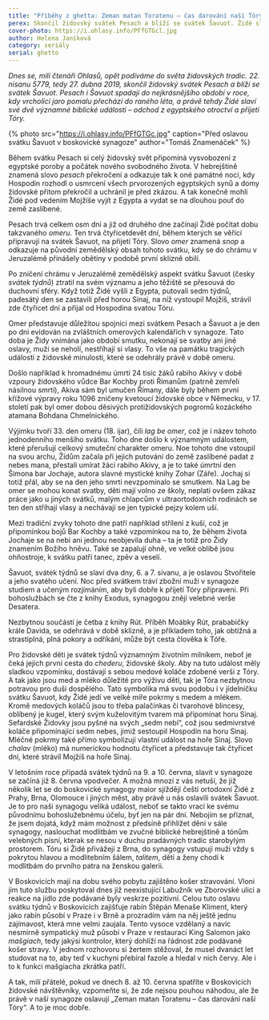 ```yaml
---
title: "Příběhy z ghetta: Zeman matan Toratenu – čas darování naší Tóry"
perex: Skončil židovský svátek Pesach a blíží se svátek Šavuot. Židé slaví dvě významné biblické události – odchod z egyptského otroctví a přijetí Tóry.
cover-photo: https://i.ohlasy.info/PFfGTGcl.jpg
author: Helena Janíková
category: seriály
serial: ghetto
---
```


*Dnes se, milí čtenáři Ohlasů, opět podíváme do světa židovských tradic. 22. nisanu 5779, tedy 27. dubna 2019, skončil židovský svátek Pesach a blíží se svátek Šavuot. Pesach i Šavuot spadají do nejkrásnějšího období v roce, kdy vrcholící jaro pomalu přechází do raného léta, a právě tehdy Židé slaví své dvě významné biblické události – odchod z egyptského otroctví a přijetí Tóry.*

{% photo src="https://i.ohlasy.info/PFfGTGc.jpg" caption="Před oslavou svátku Šavuot v boskovické synagoze" author="Tomáš Znamenáček" %}

Během svátku Pesach si celý židovský svět připomíná vysvobození z egyptské poroby a počátek nového svobodného života. V hebrejštině znamená slovo *pesach* překročení a odkazuje tak k oné památné noci, kdy Hospodin rozhodl o usmrcení všech prvorozených egyptských synů a domy židovské přitom překročil a uchránil je před zkázou. A tak konečně mohli Židé pod vedením Mojžíše vyjít z Egypta a vydat se na dlouhou pouť do země zaslíbené. 

Pesach trvá celkem osm dní a již od druhého dne začínají Židé počítat dobu takzvaného *omeru*. Ten trvá čtyřicetdevět dní, během kterých se věřící připravují na svátek Šavuot, na přijetí Tóry. Slovo *omer* znamená *snop* a odkazuje na původní zemědělský obsah tohoto svátku, kdy se do chrámu v Jeruzalémě přinášely obětiny v podobě první sklizně obilí.

Po zničení chrámu v Jeruzalémě zemědělský aspekt svátku Šavuot (česky *svátek týdnů*) ztratil na svém významu a jeho těžiště se přesouvá do duchovní sféry. Když totiž Židé vyšli z Egypta, putovali sedm týdnů, padesátý den se zastavili před horou Sinaj, na níž vystoupil Mojžíš, strávil zde čtyřicet dní a přijal od Hospodina svatou Tóru. 

Omer představuje důležitou spojnici mezi svátkem Pesach a Šavuot a je den po dni evidován na zvláštních omerových kalendářích v synagoze. Tato doba je Židy vnímána jako období smutku, nekonají se svatby ani jiné oslavy, muži se neholí, nestříhají si vlasy. To vše na památku tragických událostí z židovské minulosti, které se odehrály právě v době omeru. 

Došlo například k hromadnému úmrtí 24 tisíc žáků rabiho Akivy v době vzpoury židovského vůdce Bar Kochby proti Římanům (patrně zemřeli násilnou smrtí), Akiva sám byl umučen Římany, dále byly během první křížové výpravy roku 1096 zničeny kvetoucí židovské obce v Německu, v 17. století pak byl omer dobou děsivých protižidovských pogromů kozáckého atamana Bohdana Chmelnického. 

Výjimku tvoří 33. den omeru (18. ijar), čili *lag be omer*, což je i název tohoto jednodenního menšího svátku. Toho dne došlo k významným událostem, které přerušují celkový smuteční charakter omeru. Noe tohoto dne vstoupil na svou archu, Židům začala při jejich putování do země zaslíbené padat z nebes mana, přestali umírat žáci rabiho Akivy, a je to také úmrtní den Šimona bar Jochaje, autora slavné mystické knihy Zohar (Záře). Jochaj si totiž přál, aby se na den jeho smrti nevzpomínalo se smutkem. Na Lag be omer se mohou konat svatby, děti mají volno ze školy, neplatí ovšem zákaz práce jako u jiných svátků, malým chlapcům v ultraortodoxních rodinách se ten den stříhají vlasy a nechávají se jen typické pejzy kolem uší. 

Mezi tradiční zvyky tohoto dne patří například střílení z kuší, což je připomínkou bojů Bar Kochby a také vzpomínkou na to, že během života Jochaje se na nebi ani jednou neobjevila duha – ta je totiž pro Židy znamením Božího hněvu. Také se zapalují ohně, ve velké oblibě jsou ohňostroje, k svátku patří tanec, zpěv a veselí.

Šavuot, svátek týdnů se slaví dva dny, 6. a 7. sivanu, a je oslavou Stvořitele a jeho svatého učení. Noc před svátkem tráví zbožní muži v synagoze studiem a učeným rozjímáním, aby byli dobře k přijetí Tóry připraveni. Při bohoslužbách se čte z knihy Exodus, synagogou znějí velebné verše Desatera. 

Nezbytnou součástí je četba z knihy Rút. Příběh Moábky Rút, prababičky krále Davida, se odehrává v době sklizně, a je příkladem toho, jak obtížná a strastiplná, plná pokory a odříkání, může být cesta člověka k Tóře. 

Pro židovské děti je svátek týdnů významným životním milníkem, neboť je čeká jejich první cesta do *chederu*, židovské školy. Aby na tuto událost měly sladkou vzpomínku, dostávají s sebou medové koláče zdobené verši z Tóry. A tak jako jsou med a mléko důležité pro výživu dětí, tak je Tóra nezbytnou potravou pro duši dospělého. Tato symbolika má svou podobu i v jídelníčku svátku Šavuot, kdy Židé jedí ve velké míře pokrmy s medem a mlékem. Kromě medových koláčů jsou to třeba palačinkas či tvarohové blincesy, oblíbený je kugel, který svým kuželovitým tvarem má připomínat horu Sinaj. Sefardské Židovky jsou pyšné na svých „sedm nebí“, což jsou sedmivrstvé koláče připomínající sedm nebes, jimiž sestoupil Hospodin na horu Sinaj. Mléčné pokrmy také přímo symbolizují vlastní událost na hoře Sinaj. Slovo *chalav* (mléko) má numerickou hodnotu čtyřicet a představuje tak čtyřicet dní, které strávil Mojžíš na hoře Sinaj. 

V letošním roce připadá svátek týdnů na 9. a 10. června, slavit v synagoze se začíná již 8. června vpodvečer. A možná mnozí z vás netuší, že již několik let se do boskovické synagogy maior sjíždějí čeští ortodoxní Židé z Prahy, Brna, Olomouce i jiných měst, aby právě u nás oslavili svátek Šavuot. Je to pro naši synagogu veliká událost, neboť se takto vrací ke svému původnímu bohoslužebnému účelu, byť jen na pár dní. Nebojím se přiznat, že jsem dojatá, když mám možnost z předsíně přihlížet dění v sále synagogy, naslouchat modlitbám ve zvučné biblické hebrejštině a tónům velebných písní, kterak se nesou v duchu pradávných tradic starobylým prostorem. Tóru si Židé přivážejí z Brna, do synagogy vstupují muži vždy s pokrytou hlavou a modlitebním šálem, *talitem*, děti a ženy chodí k modlitbám do prvního patra na ženskou galerii. 

V Boskovicích mají na dobu svého pobytu zajištěno košer stravování. Vloni jim tuto službu poskytoval dnes již neexistující Labužník ve Zborovské ulici a reakce na jídlo zde podávané byly veskrze pozitivní. Celou tuto oslavu svátku týdnů v Boskovicích zajišťuje rabín Štěpán Menaše Kliment, který jako rabín působí v Praze i v Brně a prozradím vám na něj ještě jednu zajímavost, která mne velmi zaujala. Tento vysoce vzdělaný a navíc nesmírně sympatický muž působí v Praze v restauraci King Salomon jako *mašgiach*, tedy jakýsi kontrolor, který dohlíží na řádnost zde podávané košer stravy. V jednom rozhovoru si žertem stěžoval, že musel dvanáct let studovat na to, aby teď v kuchyni přebíral fazole a hledal v nich červy. Ale i to k funkci mašgiacha zkrátka patří.

A tak, milí přátelé, pokud ve dnech 8. až 10. června spatříte v Boskovicích židovské návštěvníky, vzpomeňte si, že zde nejsou pouhou náhodou, ale že právě v naší synagoze oslavují „Zeman matan Toratenu – čas darování naší Tóry“. A to je moc dobře.

